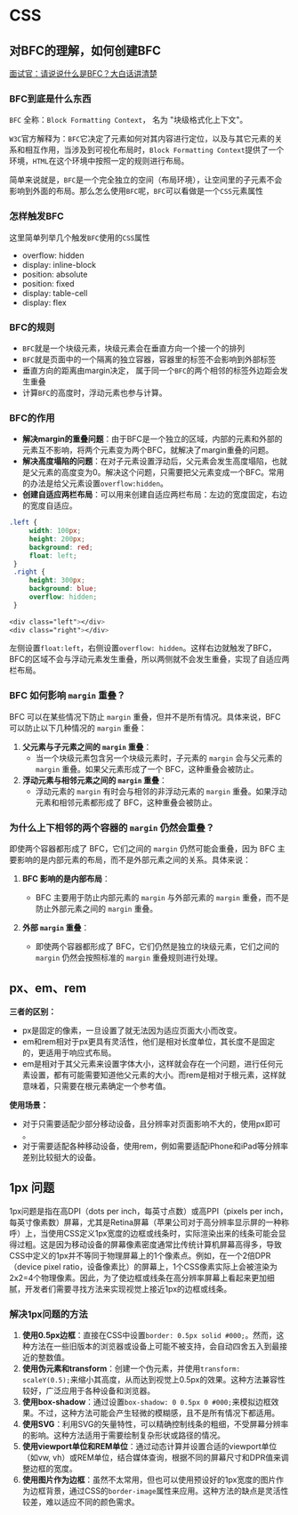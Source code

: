 # CSS

## 对BFC的理解，如何创建BFC

[面试官：请说说什么是BFC？大白话讲清楚](https://juejin.cn/post/6950082193632788493)

### BFC到底是什么东西

`BFC` 全称：`Block Formatting Context`， 名为 "块级格式化上下文"。

`W3C`官方解释为：`BFC`它决定了元素如何对其内容进行定位，以及与其它元素的关系和相互作用，当涉及到可视化布局时，`Block Formatting Context`提供了一个环境，`HTML`在这个环境中按照一定的规则进行布局。

简单来说就是，`BFC`是一个完全独立的空间（布局环境），让空间里的子元素不会影响到外面的布局。那么怎么使用`BFC`呢，`BFC`可以看做是一个`CSS`元素属性

### 怎样触发BFC

这里简单列举几个触发`BFC`使用的`CSS`属性

- overflow: hidden
- display: inline-block
- position: absolute
- position: fixed
- display: table-cell
- display: flex

### BFC的规则

- `BFC`就是一个块级元素，块级元素会在垂直方向一个接一个的排列
- `BFC`就是页面中的一个隔离的独立容器，容器里的标签不会影响到外部标签
- 垂直方向的距离由margin决定， 属于同一个`BFC`的两个相邻的标签外边距会发生重叠
- 计算`BFC`的高度时，浮动元素也参与计算。

### BFC的作用

- **解决margin的重叠问题**：由于BFC是一个独立的区域，内部的元素和外部的元素互不影响，将两个元素变为两个BFC，就解决了margin重叠的问题。
- **解决高度塌陷的问题**：在对子元素设置浮动后，父元素会发生高度塌陷，也就是父元素的高度变为0。解决这个问题，只需要把父元素变成一个BFC。常用的办法是给父元素设置`overflow:hidden`。
- **创建自适应两栏布局**：可以用来创建自适应两栏布局：左边的宽度固定，右边的宽度自适应。

```css
.left {
     width: 100px;
     height: 200px;
     background: red;
     float: left;
 }
 .right {
     height: 300px;
     background: blue;
     overflow: hidden;
 }
 
<div class="left"></div>
<div class="right"></div>
```

左侧设置`float:left`，右侧设置`overflow: hidden`。这样右边就触发了BFC，BFC的区域不会与浮动元素发生重叠，所以两侧就不会发生重叠，实现了自适应两栏布局。

### BFC 如何影响 `margin` 重叠？

BFC 可以在某些情况下防止 `margin` 重叠，但并不是所有情况。具体来说，BFC 可以防止以下几种情况的 `margin` 重叠：

1. **父元素与子元素之间的 `margin` 重叠**：
   - 当一个块级元素包含另一个块级元素时，子元素的 `margin` 会与父元素的 `margin` 重叠。如果父元素形成了一个 BFC，这种重叠会被防止。
2. **浮动元素与相邻元素之间的 `margin` 重叠**：
   - 浮动元素的 `margin` 有时会与相邻的非浮动元素的 `margin` 重叠。如果浮动元素和相邻元素都形成了 BFC，这种重叠会被防止。

### 为什么上下相邻的两个容器的 `margin` 仍然会重叠？

即使两个容器都形成了 BFC，它们之间的 `margin` 仍然可能会重叠，因为 BFC 主要影响的是内部元素的布局，而不是外部元素之间的关系。具体来说：

1. **BFC 影响的是内部布局**：

   - BFC 主要用于防止内部元素的 `margin` 与外部元素的 `margin` 重叠，而不是防止外部元素之间的 `margin` 重叠。

2. **外部 `margin` 重叠**：

   - 即使两个容器都形成了 BFC，它们仍然是独立的块级元素，它们之间的 `margin` 仍然会按照标准的 `margin` 重叠规则进行处理。

   
## px、em、rem

**三者的区别：**

- px是固定的像素，一旦设置了就无法因为适应页面大小而改变。
- em和rem相对于px更具有灵活性，他们是相对长度单位，其长度不是固定的，更适用于响应式布局。
- em是相对于其父元素来设置字体大小，这样就会存在一个问题，进行任何元素设置，都有可能需要知道他父元素的大小。而rem是相对于根元素，这样就意味着，只需要在根元素确定一个参考值。

**使用场景：**

- 对于只需要适配少部分移动设备，且分辨率对页面影响不大的，使用px即可 。
- 对于需要适配各种移动设备，使用rem，例如需要适配iPhone和iPad等分辨率差别比较挺大的设备。

## 1px 问题

1px问题是指在高DPI（dots per inch，每英寸点数）或高PPI（pixels per inch，每英寸像素数）屏幕，尤其是Retina屏幕（苹果公司对于高分辨率显示屏的一种称呼）上，当使用CSS定义1px宽度的边框或线条时，实际渲染出来的线条可能会显得过粗。这是因为移动设备的屏幕像素密度通常比传统计算机屏幕高得多，导致CSS中定义的1px并不等同于物理屏幕上的1个像素点。例如，在一个2倍DPR（device pixel ratio，设备像素比）的屏幕上，1个CSS像素实际上会被渲染为2x2=4个物理像素。因此，为了使边框或线条在高分辨率屏幕上看起来更加细腻，开发者们需要寻找方法来实现视觉上接近1px的边框或线条。

### 解决1px问题的方法

1. **使用0.5px边框**：直接在CSS中设置`border: 0.5px solid #000;`。然而，这种方法在一些旧版本的浏览器或设备上可能不被支持，会自动四舍五入到最接近的整数值。
2. **使用伪元素和transform**：创建一个伪元素，并使用`transform: scaleY(0.5);`来缩小其高度，从而达到视觉上0.5px的效果。这种方法兼容性较好，广泛应用于各种设备和浏览器。
3. **使用box-shadow**：通过设置`box-shadow: 0 0.5px 0 #000;`来模拟边框效果。不过，这种方法可能会产生轻微的模糊感，且不是所有情况下都适用。
4. **使用SVG**：利用SVG的矢量特性，可以精确控制线条的粗细，不受屏幕分辨率的影响。这种方法适用于需要绘制复杂形状或路径的情况。
5. **使用viewport单位和REM单位**：通过动态计算并设置合适的viewport单位（如vw, vh）或REM单位，结合媒体查询，根据不同的屏幕尺寸和DPR值来调整边框的宽度。
6. **使用图片作为边框**：虽然不太常用，但也可以使用预设好的1px宽度的图片作为边框背景，通过CSS的`border-image`属性来应用。这种方法的缺点是灵活性较差，难以适应不同的颜色需求。